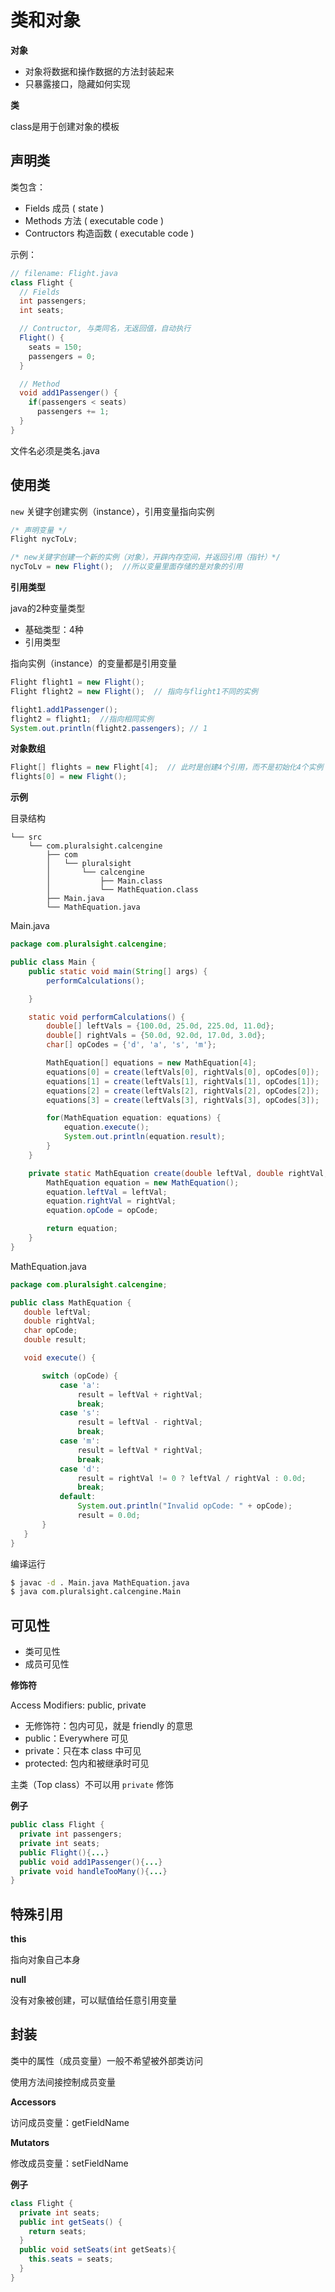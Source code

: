 # 类和对象


**对象**

- 对象将数据和操作数据的方法封装起来
- 只暴露接口，隐藏如何实现

**类**

class是用于创建对象的模板


## 声明类


类包含：

- Fields 成员 ( state )
- Methods 方法 ( executable code )
- Contructors 构造函数 ( executable code )


示例：

```java
// filename: Flight.java
class Flight {
  // Fields
  int passengers;
  int seats;

  // Contructor, 与类同名，无返回值，自动执行
  Flight() {
    seats = 150;
    passengers = 0;
  }

  // Method
  void add1Passenger() {
    if(passengers < seats)
      passengers += 1;
  }
}
```

文件名必须是类名.java

## 使用类

`new` 关键字创建实例（instance），引用变量指向实例

```java
/* 声明变量 */
Flight nycToLv;

/* new关键字创建一个新的实例（对象），开辟内存空间，并返回引用（指针）*/
nycToLv = new Flight();  //所以变量里面存储的是对象的引用
```

**引用类型**

java的2种变量类型

- 基础类型：4种
- 引用类型

指向实例（instance）的变量都是引用变量

```java
Flight flight1 = new Flight();
Flight flight2 = new Flight();  // 指向与flight1不同的实例

flight1.add1Passenger();
flight2 = flight1;  //指向相同实例
System.out.println(flight2.passengers); // 1
```

**对象数组**

```java
Flight[] flights = new Flight[4];  // 此时是创建4个引用，而不是初始化4个实例
flights[0] = new Flight();
```

**示例**

目录结构

```
└── src
    └── com.pluralsight.calcengine
        ├── com
        │   └── pluralsight
        │       └── calcengine
        │           ├── Main.class
        │           └── MathEquation.class
        ├── Main.java
        └── MathEquation.java
```

Main.java

```java
package com.pluralsight.calcengine;

public class Main {
    public static void main(String[] args) {
        performCalculations();

    }

    static void performCalculations() {
        double[] leftVals = {100.0d, 25.0d, 225.0d, 11.0d};
        double[] rightVals = {50.0d, 92.0d, 17.0d, 3.0d};
        char[] opCodes = {'d', 'a', 's', 'm'};

        MathEquation[] equations = new MathEquation[4];
        equations[0] = create(leftVals[0], rightVals[0], opCodes[0]);
        equations[1] = create(leftVals[1], rightVals[1], opCodes[1]);
        equations[2] = create(leftVals[2], rightVals[2], opCodes[2]);
        equations[3] = create(leftVals[3], rightVals[3], opCodes[3]);

        for(MathEquation equation: equations) {
            equation.execute();
            System.out.println(equation.result);
        }
    }

    private static MathEquation create(double leftVal, double rightVal, char opCode) {
        MathEquation equation = new MathEquation();
        equation.leftVal = leftVal;
        equation.rightVal = rightVal;
        equation.opCode = opCode;

        return equation;
    }
}
```

MathEquation.java
```java
package com.pluralsight.calcengine;

public class MathEquation {
   double leftVal;
   double rightVal;
   char opCode;
   double result;

   void execute() {

       switch (opCode) {
           case 'a':
               result = leftVal + rightVal;
               break;
           case 's':
               result = leftVal - rightVal;
               break;
           case 'm':
               result = leftVal * rightVal;
               break;
           case 'd':
               result = rightVal != 0 ? leftVal / rightVal : 0.0d;
               break;
           default:
               System.out.println("Invalid opCode: " + opCode);
               result = 0.0d;
       }
   }
}
```

编译运行

```sh
$ javac -d . Main.java MathEquation.java
$ java com.pluralsight.calcengine.Main
```

## 可见性

- 类可见性
- 成员可见性

**修饰符**

Access Modifiers: public, private

- 无修饰符：包内可见，就是 friendly 的意思
- public：Everywhere 可见
- private：只在本 class 中可见
- protected: 包内和被继承时可见

主类（Top class）不可以用 `private` 修饰

**例子**

```java
public class Flight {
  private int passengers;
  private int seats;
  public Flight(){...}
  public void add1Passenger(){...}
  private void handleTooMany(){...}
}
```

## 特殊引用

**this**

指向对象自己本身

**null**

没有对象被创建，可以赋值给任意引用变量


## 封装

类中的属性（成员变量）一般不希望被外部类访问

使用方法间接控制成员变量

**Accessors**

访问成员变量：getFieldName

**Mutators**

修改成员变量：setFieldName


**例子**

```java
class Flight {
  private int seats;
  public int getSeats() {
    return seats;
  }
  public void setSeats(int getSeats){
    this.seats = seats;
  }
}
```
